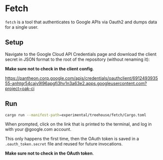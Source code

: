 # Fetch

`fetch` is a tool that authenticates to Google APIs via Oauth2 and dumps data
for a single user.

## Setup

Navigate to the Google Cloud API Credentials page and download the client secret
in JSON format to the root of the repository (without renaming it):

**Make sure not to check in the client config**.

https://pantheon.corp.google.com/apis/credentials/oauthclient/691249393555-anhtgr54cajv9l96apgfi3hv1n3a63e2.apps.googleusercontent.com?project=oak-ci

## Run

```bash
cargo run --manifest-path=experimental/treehouse/fetch/Cargo.toml
```

When prompted, click on the link that is printed to the terminal, and log in
with your @google.com account.

This only happens the first time, then the OAuth token is saved in a
`.oauth_token.secret` file and reused for future invocations.

**Make sure not to check in the OAuth token**.

